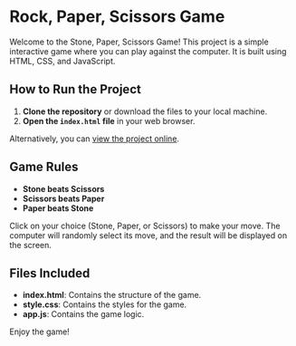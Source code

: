 
# Rock, Paper, Scissors Game

Welcome to the Stone, Paper, Scissors Game! This project is a simple interactive game where you can play against the computer. It is built using HTML, CSS, and JavaScript.

## How to Run the Project

1. **Clone the repository** or download the files to your local machine.
2. **Open the `index.html` file** in your web browser.

Alternatively, you can [view the project online](https://rock-paper-scissor-jvwo9ss56-piyushs-projects-815384e6.vercel.app/).

## Game Rules

- **Stone beats Scissors**
- **Scissors beats Paper**
- **Paper beats Stone**

Click on your choice (Stone, Paper, or Scissors) to make your move. The computer will randomly select its move, and the result will be displayed on the screen.

## Files Included

- **index.html**: Contains the structure of the game.
- **style.css**: Contains the styles for the game.
- **app.js**: Contains the game logic.

Enjoy the game!
